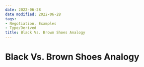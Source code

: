```yaml
---
date: 2022-06-28
date modified: 2022-06-28
tags:
- Negotiation, Examples
- Type/Derived
title: Black Vs. Brown Shoes Analogy
---
```


# Black Vs. Brown Shoes Analogy